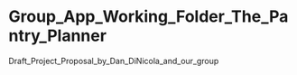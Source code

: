 Group_App_Working_Folder_The_Pantry_Planner
===========================================
Draft_Project_Proposal_by_Dan_DiNicola_and_our_group
